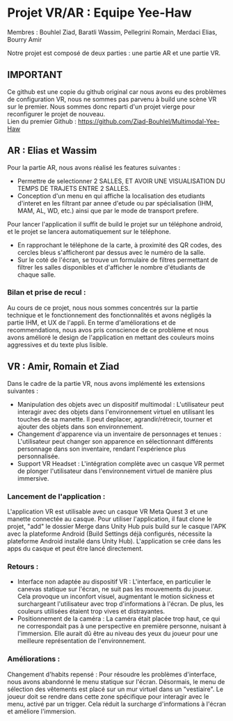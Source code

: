 # Projet VR/AR : Equipe Yee-Haw
Membres : Bouhlel Ziad, Baratli Wassim, Pellegrini Romain, Merdaci Elias, Bourry Amir

Notre projet est composé de deux parties : une partie AR et une partie VR.

## IMPORTANT
Ce github est une copie du github original car nous avons eu des problèmes de configuration VR, nous ne sommes pas parvenu à build une scène VR sur le premier. Nous sommes donc reparti d'un projet vierge pour reconfigurer le projet de nouveau.  
Lien du premier Github : https://github.com/Ziad-Bouhlel/Multimodal-Yee-Haw

## AR : Elias et Wassim
Pour la partie AR, nous avons réalisé les features suivantes : 
- Permettre de selectionner 2 SALLES, ET AVOIR UNE VISUALISATION DU TEMPS DE TRAJETS ENTRE 2 SALLES.
- Conception d'un menu en qui affiche la localisation des etudiants d'interet en les filtrant par annee d'etude ou par spécialisation (IHM, MAM, AL, WD, etc.) ainsi que par le mode de transport prefere.

Pour lancer l'application il suffit de build le projet sur un téléphone android, et le projet se lancera automatiquement sur le téléphone.
- En rapprochant le téléphone de la carte, à proximité des QR codes, des cercles bleus s'afficheront par dessus avec le numéro de la salle.
- Sur le coté de l'écran, se trouve un formulaire de filtres permettant de filtrer les salles disponibles et d'afficher le nombre d'étudiants de chaque salle.

### Bilan et prise de recul : 
Au cours de ce projet, nous nous sommes concentrés sur la partie technique et le fonctionnement des fonctionnalités et avons négligés la partie IHM, et UX de l'appli. En terme d'améliorations et de recommendations, nous avos pris conscience de ce problème et nous avons amélioré le design de l'application en mettant des couleurs moins aggressives et du texte plus lisible.


## VR : Amir, Romain et Ziad

Dans le cadre de la partie VR, nous avons implémenté les extensions suivantes :

- Manipulation des objets avec un dispositif multimodal : L'utilisateur peut interagir avec des objets dans l'environnement virtuel en utilisant les touches de sa manette. Il peut deplacer, agrandir/rétrecir, tourner et ajouter des objets dans son environnement.
- Changement d'apparence via un inventaire de personnages et tenues : L'utilisateur peut changer son apparence en sélectionnant différents personnage dans son inventaire, rendant l'expérience plus personnalisée.
- Support VR Headset : L'intégration complète avec un casque VR permet de plonger l'utilisateur dans l'environnement virtuel de manière plus immersive.

### Lancement de l'application :
L'application VR est utilisable avec un casque VR Meta Quest 3 et une manette connectée au casque. Pour utiliser l'application, il faut clone le projet, "add" le dossier Merge dans Unity Hub puis build sur le casque l'APK avec la plateforme Android (Build Settings déjà configurés, nécessite la plateforme Android installé dans Unity Hub). L'application se crée dans les apps du casque et peut être lancé directement.

### Retours :
- Interface non adaptée au dispositif VR : L'interface, en particulier le canevas statique sur l'écran, ne suit pas les mouvements du joueur. Cela provoque un inconfort visuel, augmentant le motion sickness et surchargeant l'utilisateur avec trop d'informations à l'écran. De plus, les couleurs utilisées étaient trop vives et distrayantes.
- Positionnement de la caméra : La caméra était placée trop haut, ce qui ne correspondait pas à une perspective en première personne, nuisant à l'immersion. Elle aurait dû être au niveau des yeux du joueur pour une meilleure représentation de l'environnement.

### Améliorations :
Changement d'habits repensé : Pour résoudre les problèmes d'interface, nous avons abandonné le menu statique sur l'écran. Désormais, le menu de sélection des vêtements est placé sur un mur virtuel dans un "vestiaire". Le joueur doit se rendre dans cette zone spécifique pour interagir avec le menu, activé par un trigger. Cela réduit la surcharge d'informations à l'écran et améliore l'immersion.
